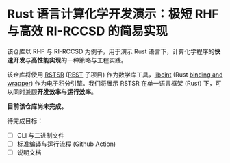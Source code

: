 # Rust 语言计算化学开发演示：极短 RHF 与高效 RI-RCCSD 的简易实现

该仓库以 RHF 与 RI-RCCSD 为例子，用于演示 Rust 语言下，计算化学程序的**快速开发**与**高性能实现**的一种策略与工程实践。

该仓库将使用 [RSTSR](https://github.com/RESTGroup/rstsr) ([REST](https://gitee.com/RESTGroup/REST) 子项目) 作为数学库工具，[libcint](https://github/sunqm/libcint) (Rust [binding and wrapper](https://github.com/ajz34/libcint-rs)) 作为电子积分引擎。我们将展示 RSTSR 在单一语言框架 (Rust) 下，可以同时兼顾**开发效率**与**运行效率**。

**目前该仓库尚未完成。**

待完成目标：
- [ ] CLI 与二进制文件
- [ ] 标准编译与运行流程 (Github Action)
- [ ] 说明文档
